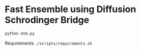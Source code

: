 # Fast Ensemble using Diffusion Schrodinger Bridge
```bash
python dsb.py
```

Requirements
```./scripts/requirements.sh```